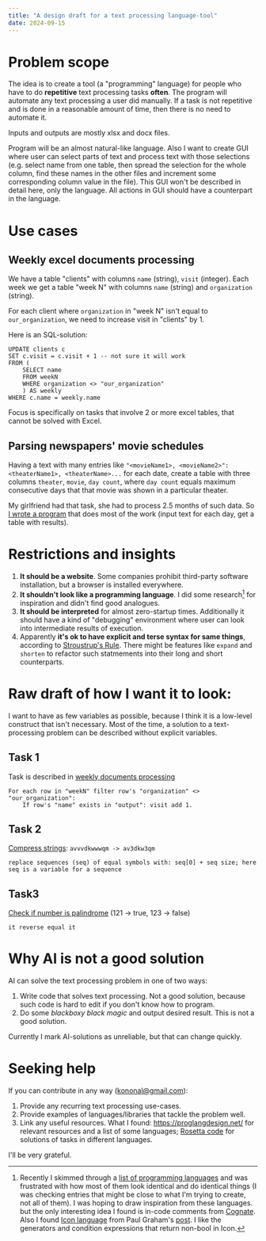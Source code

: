 ```yaml
---
title: "A design draft for a text processing language-tool"
date: 2024-09-15
---
```


# Problem scope
The idea is to create a tool (a "programming" language) for people who have to do **repetitive** text processing tasks **often**. The program will automate any text processing a user did manually. If a task is not repetitive and is done in a reasonable amount of time, then there is no need to automate it.

Inputs and outputs are mostly xlsx and docx files.

Program will be an almost natural-like language. Also I want to create GUI where user can select parts of text and process text with those selections (e.g. select name from one table, then spread the selection for the whole column, find these names in the other files and increment some corresponding column value in the file). This GUI won't be described in detail here, only the language.  All actions in GUI should have a counterpart in the language.

# Use cases

## Weekly excel documents processing
We have a table "clients" with columns `name` (string), `visit` (integer).
Each week we get a table "week N" with columns `name` (string) and `organization` (string).

For each client where `organization` in "week N" isn't equal to `our_organization`, we need to increase visit in "clients" by 1.

Here is an SQL-solution:

```PostgreSQL
UPDATE clients c
SET c.visit = c.visit + 1 -- not sure it will work
FROM (
    SELECT name
    FROM weekN
    WHERE organization <> "our_organization"
    ) AS weekly
WHERE c.name = weekly.name
```

Focus is specifically on tasks that involve 2 or more excel tables, that cannot be solved with Excel.

## Parsing newspapers' movie schedules
Having a text with many entries like `"<movieName1>, <movieName2>": <theaterName1>, <theaterName>...` for each date, create a table with three columns `theater`, `movie`, `day count`, where `day count` equals maximum consecutive days that that movie was shown in a particular theater.

My girlfriend had that task, she had to process 2.5 months of such data. So [I wrote a program](https://waterstopper.github.io/NewspaperParser/) that does most of the work (input text for each day, get a table with results).

# Restrictions and insights
1. **It should be a website**. Some companies prohibit third-party software installation, but a browser is installed everywhere.
2. **It shouldn't look like a programming language**. I did some research[^1] for inspiration and didn't find good analogues.
3. **It should be interpreted** for almost zero-startup times. Additionally it should have a kind of "debugging" environment where user can look into intermediate results of execution.
4. Apparently **it's ok to have explicit and terse syntax for same things**, according to [Stroustrup's Rule](https://www.thefeedbackloop.xyz/stroustrups-rule-and-layering-over-time/). There might be features like `expand` and `shorten` to refactor such statmements into their long and short counterparts.

# Raw draft of how I want it to look:
I want to have as few variables as possible, because I think it is a low-level construct that isn't necessary. Most of the time, a solution to a text-processing problem can be described without explicit variables.

## Task 1
Task is described in [weekly documents processing](#weekly-excel-documents-processing)
```
For each row in "weekN" filter row's "organization" <> "our_organization":
    If row's "name" exists in "output": visit add 1. 
```

## Task 2
[Compress strings](https://leetcode.com/problems/string-compression/description/): `avvvdkwwwqm -> av3dkw3qm`
```
replace sequences (seq) of equal symbols with: seq[0] + seq size; here seq is a variable for a sequence
```

## Task3
[Check if number is palindrome](https://leetcode.com/problems/palindrome-number/) (121 -> true, 123 -> false)
```
it reverse equal it
```

# Why AI is not a good solution
AI can solve the text processing problem in one of two ways:

1. Write code that solves text processing. Not a good solution, because such code is hard to edit if you don't know how to program.
2. Do some *blackboxy black magic* and output desired result. This is not a good solution.

Currently I mark AI-solutions as unreliable, but that can change quickly.

# Seeking help
If you can contribute in any way ([kononal@gmail.com](mailto:kononal@gmail.com)):

1. Provide any recurring text processing use-cases.
2. Provide examples of languages/libraries that tackle the problem well.
3. Link any useful resources. What I found: https://proglangdesign.net/ for relevant resources and a list of some languages; [Rosetta code](https://rosettacode.org/wiki/Rosetta_Code) for solutions of tasks in different languages.
   
I'll be very grateful.

[^1]: Recently I skimmed through a [list of programming languages](https://proglangdesign.net/) and was frustrated with how most of them look identical and do identical things (I was checking entries that might be close to what I'm trying to create, not all of them). I was hoping to draw inspiration from these languages. but the only interesting idea I found is in-code comments from [Cognate](https://github.com/cognate-lang/cognate). Also I found [Icon language](https://www2.cs.arizona.edu/icon/index.htm) from Paul Graham's [post](https://paulgraham.com/power.html). I like the generators and condition expressions that return non-bool in Icon.
